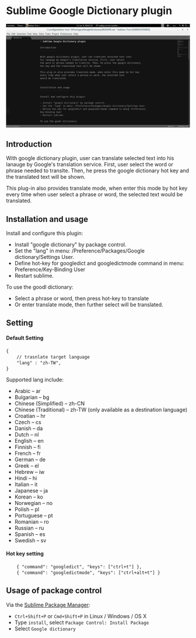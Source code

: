 # Sublime Google Dictionary plugin

![Demo](demo.gif "Demo of google dictionary plugin")

Introduction
------------

With google dictionary plugin, user can translate selected text into 
his lanauge by Google's translation service. First, user select
the word or phrase needed to translte. Then, he press the google dictionary
hot key and the translated text will be shown.

This plug-in also provides translate mode, when enter this mode by hot key every time when user select a phrase or word, the selected text
would be translated.


Installation and usage
----------------------

Install and configure this plugin:

- Install "google dictionary" by package control.
- Set the "lang" in menu: /Preference/Packages/Google dictionary/Settings User.
- Define hot-key for googledict and googledictmode command in menu: Preference/Key-Binding User
- Restart sublime.

To use the goodl dictionary:

- Select a phrase or word, then press hot-key to translate
- Or enter translate mode, then further select will be translated.


Setting
-------

#### Default Setting

```
{
    // trasnlate target language
    "lang" : "zh-TW",
}
```

Supported lang include:

- Arabic – ar
- Bulgarian – bg
- Chinese (Simplified) – zh-CN
- Chinese (Traditional) – zh-TW (only available as a destination language)
- Croatian – hr
- Czech – cs
- Danish – da
- Dutch – nl
- English – en
- Finnish – fi
- French – fr
- German – de
- Greek – el
- Hebrew – iw
- Hindi – hi
- Italian – it
- Japanese – ja
- Korean – ko
- Norwegian – no
- Polish – pl
- Portuguese – pt
- Romanian – ro
- Russian – ru
- Spanish – es
- Swedish – sv

#### Hot key setting

```
    { "command": "googledict", "keys": ["ctrl+t"] },
    { "command": "googledictmode", "keys": ["ctrl+alt+t"] }
```


Usage of package control
-------------------------

Via the [Sublime Package Manager](http://wbond.net/sublime_packages/package_control):

* `Ctrl+Shift+P` or `Cmd+Shift+P` in Linux / Windows / OS X
* Type `install`, select `Package Control: Install Package`
* Select `Google dictionary`
